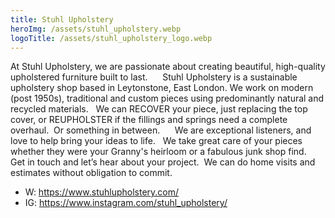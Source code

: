 ```yaml
---
title: Stuhl Upholstery
heroImg: /assets/stuhl_upholstery.webp
logoTitle: /assets/stuhl_upholstery_logo.webp
---
```


At Stuhl Upholstery, we are passionate about creating beautiful, high-quality
upholstered furniture built to last.   
 
Stuhl Upholstery is a sustainable upholstery shop based in Leytonstone, East
London. We work on modern (post 1950s), traditional and custom pieces
using predominantly natural and recycled materials.
 
We can RECOVER your piece, just replacing the top cover, or
REUPHOLSTER if the fillings and springs need a complete overhaul.  Or
something in between.  
  
We are exceptional listeners, and love to help bring your ideas to life.   We
take great care of your pieces whether they were your Granny&#39;s heirloom or a
fabulous junk shop find.
 
Get in touch and let’s hear about your project.  We can do home visits and
estimates without obligation to commit.

- W: https://www.stuhlupholstery.com/
- IG: https://www.instagram.com/stuhl_upholstery/
